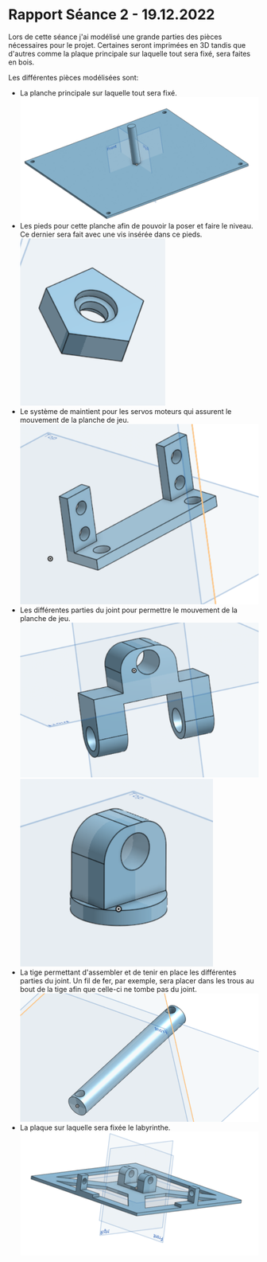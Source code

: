 # Rapport Séance 2 - 19.12.2022

Lors de cette séance j'ai modélisé une grande parties des pièces nécessaires pour le projet. Certaines seront imprimées en 3D tandis que d'autres comme la plaque principale sur laquelle tout sera fixé, sera faites en bois.

Les différentes pièces modélisées sont:
- La planche principale sur laquelle tout sera fixé.
![Planche principale](https://github.com/JuliusOrtstadt/Maze_Game/blob/a0012b8b0fcad7106bb0e93f42db34eb6e7d2783/Documentation/Pictures/main_plate.PNG)
- Les pieds pour cette planche afin de pouvoir la poser et faire le niveau. Ce dernier sera fait avec une vis insérée dans ce pieds.
![Pieds de la planche principale](https://github.com/JuliusOrtstadt/Maze_Game/blob/a0012b8b0fcad7106bb0e93f42db34eb6e7d2783/Documentation/Pictures/pied_main_plate.PNG)
- Le système de maintient pour les servos moteurs qui assurent le mouvement de la planche de jeu.
![Système de maintient pour les servos moteurs](https://github.com/JuliusOrtstadt/Maze_Game/blob/a0012b8b0fcad7106bb0e93f42db34eb6e7d2783/Documentation/Pictures/servo_hold.PNG)
- Les différentes parties du joint pour permettre le mouvement de la planche de jeu.
![Joint partie 1](https://github.com/JuliusOrtstadt/Maze_Game/blob/a0012b8b0fcad7106bb0e93f42db34eb6e7d2783/Documentation/Pictures/joint_1.PNG)
![Joint partie 2](https://github.com/JuliusOrtstadt/Maze_Game/blob/a0012b8b0fcad7106bb0e93f42db34eb6e7d2783/Documentation/Pictures/joint_2.PNG)
- La tige permettant d'assembler et de tenir en place les différentes parties du joint. Un fil de fer, par exemple, sera placer dans les trous au bout de la tige afin que celle-ci ne tombe pas du joint.
![Tige](https://github.com/JuliusOrtstadt/Maze_Game/blob/a0012b8b0fcad7106bb0e93f42db34eb6e7d2783/Documentation/Pictures/tige.PNG)
- La plaque sur laquelle sera fixée le labyrinthe.
![Plaque de fixation du labyrinthe](https://github.com/JuliusOrtstadt/Maze_Game/blob/a0012b8b0fcad7106bb0e93f42db34eb6e7d2783/Documentation/Pictures/plaque_de_jeu.PNG)
